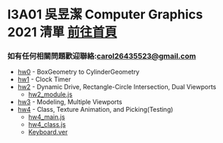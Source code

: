 # I3A01 吳昱潔 Computer Graphics 2021 清單 [前往首頁](https://wuyuchieh.github.io/CGhws/index.html)
### 如有任何相關問題歡迎聯絡:[carol26435523@gmail.com](mailto:carol26435523@gmail.com)
- [hw0](https://github.com/WuYuChieh/CGhws/blob/master/hw0.html) - BoxGeometry to CylinderGeometry
- [hw1](https://github.com/WuYuChieh/CGhws/blob/master/hw1.html) - Clock Timer
- [hw2](https://github.com/WuYuChieh/CGhws/blob/master/hw2.html) - Dynamic Drive, Rectangle-Circle Intersection, Dual Viewports
	- [hw2_module.js](https://github.com/WuYuChieh/CGhws/blob/master/hw2_module.js)
- [hw3](https://github.com/WuYuChieh/CGhws/blob/master/hw3.html) - Modeling, Multiple Viewports
- [hw4](https://github.com/WuYuChieh/CGhws/blob/master/hw4.html) - Class, Texture Animation, and Picking(Testing)
  - [hw4_main.js](https://github.com/WuYuChieh/CGhws/blob/master/hw4_main.js)
  - [hw4_class.js](https://github.com/WuYuChieh/CGhws/blob/master/hw4_class.js)
  - [Keyboard.ver](https://github.com/WuYuChieh/test/blob/master/hw4.html)

